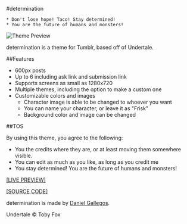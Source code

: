 #determination

	* Don't lose hope! Taco! Stay determined! 
	* You are the future of humans and monsters!


![Theme Preview](http://i.imgur.com/11Q3ALS.png)

determination is a theme for Tumblr, based off of Undertale.

##Features

 - 600px posts
 - Up to 6 including ask link and submission link
 - Supports screens as small as 1280x720
 - Multiple themes, including the option to make a custom one
 - Customizable colors and images
	 - Character image is able to be changed to whoever you want
	 - You can name your character, or leave it as "Frisk"
	 - Background color and image can be changed

##TOS

By using this theme, you agree to the following:

 - You the credits where they are, or at least moving them somewhere visible.
 - You can edit as much as you like, as long as you credit me
 - You stay determined! You are the future of humans and monsters!

[[LIVE PREVIEW]](http://determination-theme.tumblr.com/)

[[SOURCE CODE]](http://github.com/thattacoguy/determination)

determination is made by [Daniel Gallegos](http://thattacoguy.net).

Undertale &copy; Toby Fox